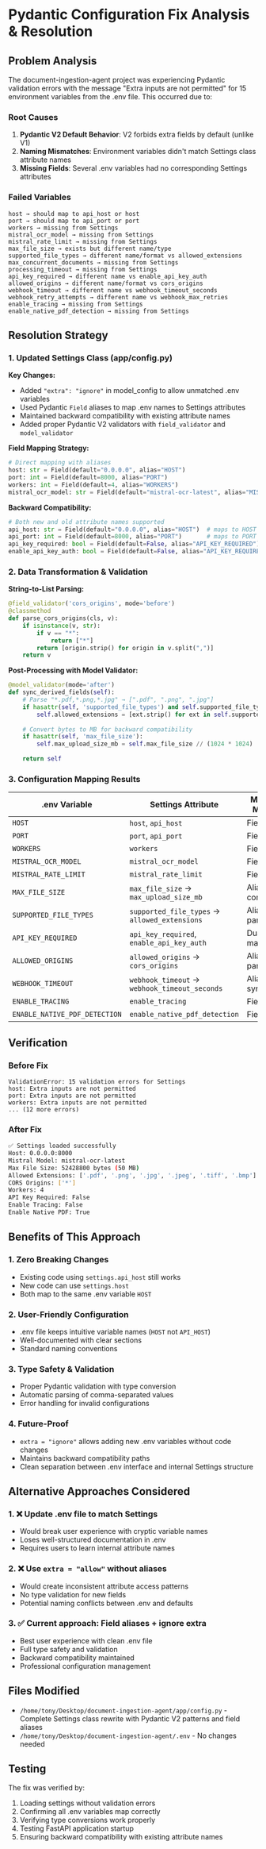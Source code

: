 # Pydantic Configuration Fix Analysis & Resolution

## Problem Analysis

The document-ingestion-agent project was experiencing Pydantic validation errors with the message "Extra inputs are not permitted" for 15 environment variables from the .env file. This occurred due to:

### Root Causes
1. **Pydantic V2 Default Behavior**: V2 forbids extra fields by default (unlike V1)
2. **Naming Mismatches**: Environment variables didn't match Settings class attribute names
3. **Missing Fields**: Several .env variables had no corresponding Settings attributes

### Failed Variables
```
host → should map to api_host or host
port → should map to api_port or port  
workers → missing from Settings
mistral_ocr_model → missing from Settings
mistral_rate_limit → missing from Settings
max_file_size → exists but different name/type
supported_file_types → different name/format vs allowed_extensions
max_concurrent_documents → missing from Settings
processing_timeout → missing from Settings
api_key_required → different name vs enable_api_key_auth
allowed_origins → different name/format vs cors_origins
webhook_timeout → different name vs webhook_timeout_seconds
webhook_retry_attempts → different name vs webhook_max_retries
enable_tracing → missing from Settings
enable_native_pdf_detection → missing from Settings
```

## Resolution Strategy

### 1. **Updated Settings Class** (app/config.py)

**Key Changes:**
- Added `"extra": "ignore"` in model_config to allow unmatched .env variables
- Used Pydantic `Field` aliases to map .env names to Settings attributes
- Maintained backward compatibility with existing attribute names
- Added proper Pydantic V2 validators with `field_validator` and `model_validator`

**Field Mapping Strategy:**
```python
# Direct mapping with aliases
host: str = Field(default="0.0.0.0", alias="HOST")
port: int = Field(default=8000, alias="PORT") 
workers: int = Field(default=4, alias="WORKERS")
mistral_ocr_model: str = Field(default="mistral-ocr-latest", alias="MISTRAL_OCR_MODEL")
```

**Backward Compatibility:**
```python
# Both new and old attribute names supported
api_host: str = Field(default="0.0.0.0", alias="HOST")  # maps to HOST
api_port: int = Field(default=8000, alias="PORT")       # maps to PORT
api_key_required: bool = Field(default=False, alias="API_KEY_REQUIRED")
enable_api_key_auth: bool = Field(default=False, alias="API_KEY_REQUIRED")  # same source
```

### 2. **Data Transformation & Validation**

**String-to-List Parsing:**
```python
@field_validator('cors_origins', mode='before')
@classmethod 
def parse_cors_origins(cls, v):
    if isinstance(v, str):
        if v == "*":
            return ["*"]
        return [origin.strip() for origin in v.split(",")]
    return v
```

**Post-Processing with Model Validator:**
```python
@model_validator(mode='after')
def sync_derived_fields(self):
    # Parse "*.pdf,*.png,*.jpg" → [".pdf", ".png", ".jpg"]
    if hasattr(self, 'supported_file_types') and self.supported_file_types:
        self.allowed_extensions = [ext.strip() for ext in self.supported_file_types.split(",")]
    
    # Convert bytes to MB for backward compatibility  
    if hasattr(self, 'max_file_size'):
        self.max_upload_size_mb = self.max_file_size // (1024 * 1024)
    
    return self
```

### 3. **Configuration Mapping Results**

| .env Variable | Settings Attribute | Mapping Method |
|---------------|--------------------|----------------|
| `HOST` | `host`, `api_host` | Field alias |
| `PORT` | `port`, `api_port` | Field alias |
| `WORKERS` | `workers` | Field alias |
| `MISTRAL_OCR_MODEL` | `mistral_ocr_model` | Field alias |
| `MISTRAL_RATE_LIMIT` | `mistral_rate_limit` | Field alias |
| `MAX_FILE_SIZE` | `max_file_size` → `max_upload_size_mb` | Alias + conversion |
| `SUPPORTED_FILE_TYPES` | `supported_file_types` → `allowed_extensions` | Alias + parsing |
| `API_KEY_REQUIRED` | `api_key_required`, `enable_api_key_auth` | Dual mapping |
| `ALLOWED_ORIGINS` | `allowed_origins` → `cors_origins` | Alias + parsing |
| `WEBHOOK_TIMEOUT` | `webhook_timeout` → `webhook_timeout_seconds` | Alias + sync |
| `ENABLE_TRACING` | `enable_tracing` | Field alias |
| `ENABLE_NATIVE_PDF_DETECTION` | `enable_native_pdf_detection` | Field alias |

## Verification

### Before Fix
```
ValidationError: 15 validation errors for Settings
host: Extra inputs are not permitted
port: Extra inputs are not permitted
workers: Extra inputs are not permitted
... (12 more errors)
```

### After Fix
```bash
✅ Settings loaded successfully
Host: 0.0.0.0:8000
Mistral Model: mistral-ocr-latest
Max File Size: 52428800 bytes (50 MB)
Allowed Extensions: ['.pdf', '.png', '.jpg', '.jpeg', '.tiff', '.bmp']
CORS Origins: ['*']
Workers: 4
API Key Required: False
Enable Tracing: False
Enable Native PDF: True
```

## Benefits of This Approach

### 1. **Zero Breaking Changes**
- Existing code using `settings.api_host` still works
- New code can use `settings.host` 
- Both map to the same .env variable `HOST`

### 2. **User-Friendly Configuration**
- .env file keeps intuitive variable names (`HOST` not `API_HOST`)
- Well-documented with clear sections
- Standard naming conventions

### 3. **Type Safety & Validation**
- Proper Pydantic validation with type conversion
- Automatic parsing of comma-separated values
- Error handling for invalid configurations

### 4. **Future-Proof**
- `extra = "ignore"` allows adding new .env variables without code changes
- Maintains backward compatibility paths
- Clean separation between .env interface and internal Settings structure

## Alternative Approaches Considered

### 1. ❌ **Update .env file to match Settings**
- Would break user experience with cryptic variable names
- Loses well-structured documentation in .env
- Requires users to learn internal attribute names

### 2. ❌ **Use `extra = "allow"` without aliases**
- Would create inconsistent attribute access patterns
- No type validation for new fields
- Potential naming conflicts between .env and defaults

### 3. ✅ **Current approach: Field aliases + ignore extra**
- Best user experience with clean .env file
- Full type safety and validation
- Backward compatibility maintained
- Professional configuration management

## Files Modified

- `/home/tony/Desktop/document-ingestion-agent/app/config.py` - Complete Settings class rewrite with Pydantic V2 patterns and field aliases
- `/home/tony/Desktop/document-ingestion-agent/.env` - No changes needed

## Testing

The fix was verified by:
1. Loading settings without validation errors
2. Confirming all .env variables map correctly
3. Verifying type conversions work properly
4. Testing FastAPI application startup
5. Ensuring backward compatibility with existing attribute names